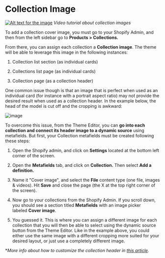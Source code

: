 # Collection Image

[![Alt text for the image](https://ticksy_attachments.s3.amazonaws.com/7061512107.png)](https://youtu.be/zUSAtWy3Sp8)
_Video tutorial about collection images_

To add a collection cover image, you must go to your Shopify Admin, and then from the left sidebar go to **Products > Collections.**

From there, you can assign each collection a **Collection image**. The theme will be able to leverage this image in the following instances:

1.  Collection list section (as individual cards)

2.  Collections list page (as individual cards)

3.  Collection page (as a collection header)

One common issue though is that an image that is perfect when used as an individual card (for instance with a portrait aspect ratio) may not provide the desired result when used as a collection header. In the example below, the head of the model is cut off and the cropping is awkward:

![image](https://github.com/user-attachments/assets/88c70a4e-28b9-43ba-8ea8-4c2c06dc8dab)


To overcome this issue, from the Theme Editor, you can **go into each collection and connect its header image to a dynamic source** using metafields. But first, your Collection metafields must be created following these steps:

1.  Open the Shopify admin, and click on **Settings** located at the bottom left corner of the screen.

2.  Open the **Metafields** tab, and click on **Collection.** Then select **Add a definition.**

3.  Name it "Cover image", and select the **File** content type (one file, images & videos). Hit **Save** and close the page (the X at the top right corner of the screen).

4.  Now go to your collections from the Shopify Admin. If you scroll down, you should see a section titled **Metafields** with an image picker labeled **Cover image**.

5.  You guessed it. This is where you can assign a different image for each collection that you will then be able to select using the dynamic source button from the Theme Editor. Like in the example above, you could either use the same image with a different cropping more suited for your desired layout, or just use a completely different image.

\**More info about how to customize the collection header in* [_this article_](https://loess.ticksy.com/article/18632/)_._

